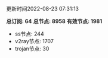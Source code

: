 更新时间2022-08-23 07:31:13

**总订阅: 64**
**总节点: 8958**
**有效节点: 1981**
- ss节点: 244
- v2ray节点: 1707
- trojan节点: 30
